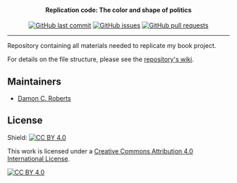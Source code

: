 <h4 align="center">Replication code: The color and shape of politics</h4>
<p align="center">
    <a href="https://github.com/DamonCharlesRoberts/dissertation/commits/main">
    <img src="https://img.shields.io/github/last-commit/DamonCharlesRoberts/dissertation.svg?style=flat-square&logo=github&logoColor=white"
         alt="GitHub last commit"></a>
    <a href="https://github.com/DamonCharlesRoberts/dissertation/issues">
    <img src="https://img.shields.io/github/issues-raw/DamonCharlesRoberts/dissertation.svg?style=flat-square&logo=github&logoColor=white"
         alt="GitHub issues"></a>
    <a href="https://github.com/DamonCharlesRoberts/dissertation/pulls">
    <img src="https://img.shields.io/github/issues-pr-raw/DamonCharlesRoberts/dissertation.svg?style=flat-square&logo=github&logoColor=white"
         alt="GitHub pull requests"></a>
</p>

---

Repository containing all materials needed to replicate my book project.


For details on the file structure, please see the [repository&#39;s wiki](https://github.com/DamonCharlesRoberts/dissertation/wiki).


## Maintainers

- [Damon C. Roberts](https://github.com/DamonCharlesRoberts)

## License

Shield: [![CC BY 4.0][cc-by-shield]][cc-by]

This work is licensed under a
[Creative Commons Attribution 4.0 International License][cc-by].

[![CC BY 4.0][cc-by-image]][cc-by]

[cc-by]: http://creativecommons.org/licenses/by/4.0/
[cc-by-image]: https://i.creativecommons.org/l/by/4.0/88x31.png
[cc-by-shield]: https://img.shields.io/badge/License-CC%20BY%204.0-lightgrey.svg
